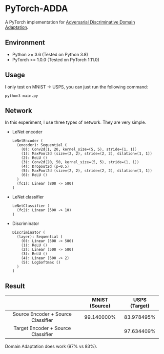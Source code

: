 # PyTorch-ADDA
A PyTorch implementation for [Adversarial Discriminative Domain Adaptation](https://arxiv.org/abs/1702.05464).

## Environment
- Python >= 3.6 (Tested on Python 3.8)
- PyTorch >= 1.0.0 (Tested on PyTorch 1.11.0)

## Usage

I only test on MNIST -> USPS, you can just run the following command:

```shell
python3 main.py
```

## Network

In this experiment, I use three types of network. They are very simple.

- LeNet encoder

  ```
  LeNetEncoder (
    (encoder): Sequential (
      (0): Conv2d(1, 20, kernel_size=(5, 5), stride=(1, 1))
      (1): MaxPool2d (size=(2, 2), stride=(2, 2), dilation=(1, 1))
      (2): ReLU ()
      (3): Conv2d(20, 50, kernel_size=(5, 5), stride=(1, 1))
      (4): Dropout2d (p=0.5)
      (5): MaxPool2d (size=(2, 2), stride=(2, 2), dilation=(1, 1))
      (6): ReLU ()
    )
    (fc1): Linear (800 -> 500)
  )
  ```

- LeNet classifier

  ```
  LeNetClassifier (
    (fc2): Linear (500 -> 10)
  )
  ```

- Discriminator

  ```
  Discriminator (
    (layer): Sequential (
      (0): Linear (500 -> 500)
      (1): ReLU ()
      (2): Linear (500 -> 500)
      (3): ReLU ()
      (4): Linear (500 -> 2)
      (5): LogSoftmax ()
    )
  )
  ```

## Result

|                                    | MNIST (Source) | USPS (Target) |
| :--------------------------------: | :------------: | :-----------: |
| Source Encoder + Source Classifier |   99.140000%   |  83.978495%   |
| Target Encoder + Source Classifier |                |  97.634409%   |

Domain Adaptation does work (97% vs 83%).
